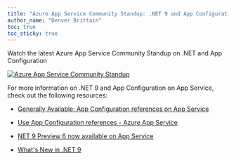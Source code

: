 ```yaml
---
title: "Azure App Service Community Standup: .NET 9 and App Configuration"
author_name: "Denver Brittain"
toc: true
toc_sticky: true
---
```


Watch the latest Azure App Service Community Standup on .NET and App Configuration

[![Azure App Service Community Standup](https://img.youtube.com/vi/Vj2ujuj5_Vo/hqdefault.jpg)](https://www.youtube.com/watch?v=Vj2ujuj5_Vo)

For more information on .NET 9 and App Configuration on App Service, check out the following resources:

* [Generally Available: App Configuration references on App Service](https://azure.microsoft.com/en-us/updates/v2/app-config-ref-ga)

* [Use App Configuration references - Azure App Service](https://learn.microsoft.com/en-us/azure/app-service/app-service-configuration-references)

* [NET 9 Preview 6 now available on App Service](https://azure.github.io/AppService/2024/08/19/net-9-preview-6-available-on-app-service.html)

* [What's New in .NET 9](https://learn.microsoft.com/en-us/dotnet/core/whats-new/dotnet-9/overview)
